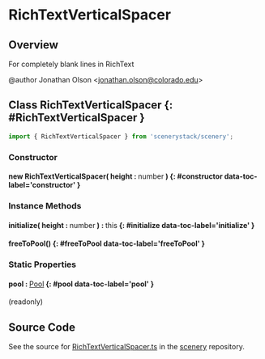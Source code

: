 # RichTextVerticalSpacer

## Overview

For completely blank lines in RichText

@author Jonathan Olson &lt;jonathan.olson@colorado.edu&gt;

## Class RichTextVerticalSpacer {: #RichTextVerticalSpacer }


```js
import { RichTextVerticalSpacer } from 'scenerystack/scenery';
```
### Constructor

#### new RichTextVerticalSpacer( height : <span style="font-weight: 400;"><span style="color: hsla(calc(var(--md-hue) + 180deg),80%,40%,1);">number</span></span> ) {: #constructor data-toc-label='constructor' }

### Instance Methods

#### initialize( height : <span style="font-weight: 400;"><span style="color: hsla(calc(var(--md-hue) + 180deg),80%,40%,1);">number</span></span> ) : <span style="font-weight: 400;"><span style="color: hsla(calc(var(--md-hue) + 180deg),80%,40%,1);">this</span></span> {: #initialize data-toc-label='initialize' }

#### freeToPool() {: #freeToPool data-toc-label='freeToPool' }

### Static Properties

#### pool : <span style="font-weight: 400;">[Pool](../phet-core/Pool.md)</span> {: #pool data-toc-label='pool' }

(readonly)



## Source Code

See the source for [RichTextVerticalSpacer.ts](https://github.com/phetsims/scenery/blob/main/js/util/rich-text/RichTextVerticalSpacer.ts) in the [scenery](https://github.com/phetsims/scenery) repository.
